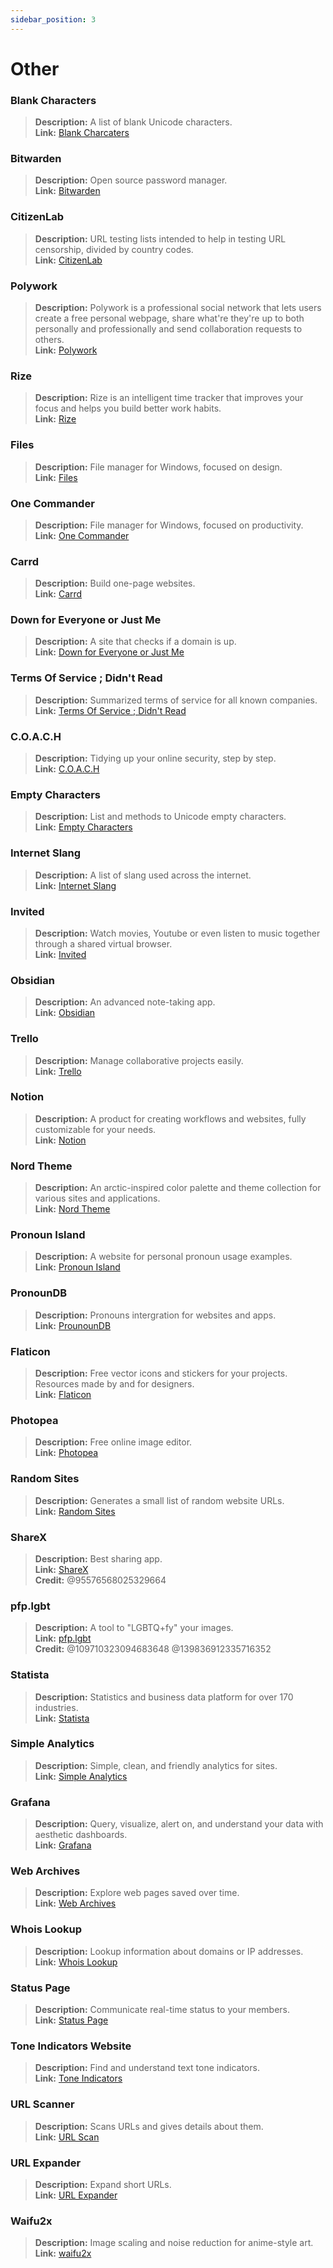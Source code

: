 ```yaml
---
sidebar_position: 3
---
```


# Other


### **Blank Characters**
> __Description:__ A list of blank Unicode characters. <br/>
__Link:__ [Blank Charcaters](https://character.construction/blanks)

### **Bitwarden**
> __Description:__ Open source password manager.   <br/>
__Link:__ [Bitwarden](https://bitwarden.com/)

### **CitizenLab**
> __Description:__ URL testing lists intended to help in testing URL censorship, divided by country codes.   <br/>
__Link:__ [CitizenLab](https://github.com/citizenlab/test-lists) 

### **Polywork**
> __Description:__ Polywork is a professional social network that lets users create a free personal webpage, share what're they're up to both personally and professionally and send collaboration requests to others.  <br/>
__Link:__ [Polywork](https://www.polywork.com/)

### **Rize**
> __Description:__ Rize is an intelligent time tracker that improves your focus and helps you build better work habits. <br/>
__Link:__ [Rize](https://rize.io)

### **Files**
> __Description:__ File manager for Windows, focused on design.  <br/>
__Link:__ [Files](https://files.community/)

### **One Commander**
> __Description:__ File manager for Windows, focused on productivity.  <br/>
__Link:__ [One Commander](https://www.onecommander.com/)

### **Carrd**
> __Description:__ Build one-page websites.   <br/>
__Link:__ [Carrd](https://carrd.co/)

### **Down for Everyone or Just Me**
> __Description:__ A site that checks if a domain is up.   <br/>
__Link:__ [Down for Everyone or Just Me](https://downforeveryoneorjustme.com/)

### **Terms Of Service ; Didn't Read**
> __Description:__ Summarized terms of service for all known companies.  <br/>
__Link:__ [Terms Of Service ; Didn't Read](https://tosdr.org/)

### **C.O.A.C.H**
> __Description:__ Tidying up your online security, step by step.   <br/>
__Link:__ [C.O.A.C.H](http://www.crashoverridenetwork.com/coach.html)

### **Empty Characters**
> __Description:__ List and methods to Unicode empty characters.   <br/>
__Link:__ [Empty Characters](https://emptycharacter.com)


### **Internet Slang**
> __Description:__ A list of slang used across the internet.   <br/>
__Link:__ [Internet Slang](https://www.ruf.rice.edu/~kemmer/Words04/usage/slang_internet.html)

### **Invited** 
> __Description:__ Watch movies, Youtube or even listen to music together through a shared virtual browser.   <br/>
__Link:__ [Invited](https://invited.tv/)

### **Obsidian**
> __Description:__ An advanced note-taking app.  <br/>
__Link:__ [Obsidian](https://obsidian.md/)

### **Trello**
> __Description:__ Manage collaborative projects easily.  <br/>
__Link:__ [Trello](https://trello.com/)

### **Notion**
> __Description:__ A product for creating workflows and websites, fully customizable for your needs.   <br/>
__Link:__ [Notion](https://www.notion.so/)

### **Nord Theme**
> __Description:__ An arctic-inspired color palette and theme collection for various sites and applications.   <br/>
__Link:__ [Nord Theme](https://www.nordtheme.com/)

### **Pronoun Island**
> __Description:__ A website for personal pronoun usage examples.   <br/>
__Link:__ [Pronoun Island](https://pronoun.is/)

### **PronounDB**
> __Description:__ Pronouns intergration for websites and apps.  <br/>
__Link:__ [ProunounDB](https://pronoundb.org/)

### **Flaticon**
> __Description:__ Free vector icons and stickers for your projects. Resources made by and for designers.   <br/> 
__Link:__ [Flaticon](https://www.flaticon.com/)

### **Photopea**
> __Description:__ Free online image editor.   <br/>
__Link:__ [Photopea](https://www.photopea.com/)

### **Random Sites**
> __Description:__ Generates a small list of random website URLs.   <br/>
__Link:__ [Random Sites](https://www.randomlists.com/websites)

### **ShareX**
> __Description:__ Best sharing app.  
__Link:__ [ShareX](https://getsharex.com/)   <br/>
__Credit:__ @95576568025329664

### **pfp.lgbt**
> __Description:__ A tool to "LGBTQ+fy" your images.  <br/>
__Link:__ [pfp.lgbt](https://pfp.lgbt/)  <br/>
__Credit:__ @109710323094683648 @139836912335716352 

### **Statista**
> __Description:__ Statistics and business data platform for over 170 industries.   <br/>
__Link:__ [Statista](https://statista.com)

### **Simple Analytics**
> __Description:__ Simple, clean, and friendly analytics for sites.  <br/>
__Link:__ [Simple Analytics](https://simpleanalytics.com/)

### **Grafana**
> __Description:__ Query, visualize, alert on, and understand your data with aesthetic dashboards.  <br/>
__Link:__ [Grafana](https://grafana.com/)

### **Web Archives**
> __Description:__ Explore web pages saved over time.  <br/>
__Link:__ [Web Archives](https://web.archive.org/)

### **Whois Lookup**
> __Description:__ Lookup information about domains or IP addresses.  <br/>
__Link:__ [Whois Lookup](https://whois.domaintools.com/)

### **Status Page**
> __Description:__ Communicate real-time status to your members.   <br/>
__Link:__ [Status Page](https://statuspage.io)

### **Tone Indicators Website**
> __Description:__ Find and understand text tone indicators.   <br/>
__Link:__ [Tone Indicators](https://toneindicators.carrd.co/)

### **URL Scanner**
> __Description:__ Scans URLs and gives details about them.   <br/>
__Link:__ [URL Scan](https://urlscan.io/)

### **URL Expander**
> __Description:__ Expand short URLs.   <br/>
__Link:__ [URL Expander](https://urlex.org/)

### **Waifu2x**
> __Description:__ Image scaling and noise reduction for anime-style art.   <br/>
__Link:__ [waifu2x](http://waifu2x.udp.jp/)
